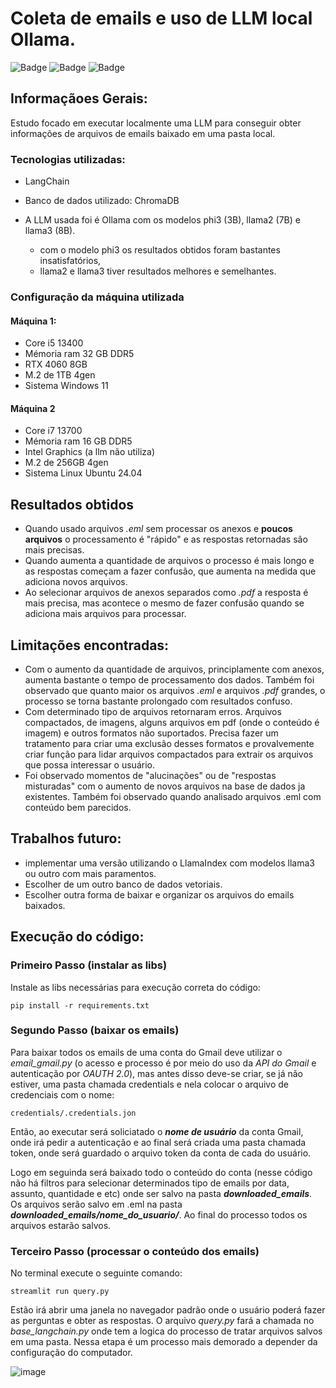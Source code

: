 # Coleta de emails e uso de LLM local Ollama.

![Badge](https://img.shields.io/badge/Status-_Desenvolvimento-yellow)
![Badge](https://img.shields.io/badge/Criado_em-_19/06/2024-gree)
![Badge](https://img.shields.io/badge/Lingugem_-Python-blue)

## Informaçãoes Gerais:
Estudo focado em executar localmente uma LLM para conseguir obter informações de arquivos de emails baixado em uma pasta local.

### Tecnologias utilizadas:
- LangChain

- Banco de dados utilizado: ChromaDB

- A LLM usada foi é Ollama com os modelos phi3 (3B), llama2 (7B) e llama3 (8B).
  - com o modelo phi3 os resultados obtidos foram bastantes insatisfatórios,
  - llama2 e llama3 tiver resultados melhores e semelhantes.

### Configuração da máquina utilizada
#### Máquina 1:
- Core i5 13400 
- Mémoria ram 32 GB DDR5
- RTX 4060 8GB
- M.2 de 1TB 4gen
- Sistema Windows 11
#### Máquina 2
- Core i7 13700
- Mémoria ram 16 GB DDR5
- Intel Graphics (a llm não utiliza)
- M.2 de 256GB 4gen
- Sistema Linux Ubuntu 24.04

## Resultados obtidos
- Quando usado arquivos *.eml* sem processar os anexos e **poucos arquivos** o processamento é "rápido" e as respostas retornadas são mais precisas.
- Quando aumenta a quantidade de arquivos o processo é mais longo e as respostas começam a fazer confusão, que aumenta na medida que adiciona novos arquivos.
- Ao selecionar arquivos de anexos separados como *.pdf* a resposta é mais precisa, mas acontece o mesmo de fazer confusão quando se adiciona mais arquivos para processar.

## Limitações encontradas:
- Com o aumento da quantidade de arquivos, principlamente com anexos, aumenta bastante o tempo de processamento dos dados. Também foi observado que quanto maior os arquivos *.eml* e arquivos *.pdf* grandes, o processo se torna bastante prolongado com resultados confuso.
- Com determinado tipo de arquivos retornaram erros. Arquivos compactados, de imagens, alguns arquivos em pdf (onde o conteúdo é imagem) e outros formatos não suportados. Precisa fazer um tratamento para criar uma exclusão desses formatos e provalvemente criar função para lidar arquivos compactados para extrair os arquivos que possa interessar o usuário.
- Foi observado momentos de "alucinações" ou de "respostas misturadas" com o aumento de novos arquivos na base de dados ja existentes. Também foi observado quando analisado arquivos .eml com conteúdo bem parecidos.

## Trabalhos futuro:
- implementar uma versão utilizando o LlamaIndex com modelos llama3 ou outro com mais paramentos.
- Escolher de um outro banco de dados vetoriais.
- Escolher outra forma de baixar e organizar os arquivos do emails baixados.

## Execução do código:
### Primeiro Passo (instalar as libs)
Instale as libs necessárias para execução correta do código:
```
pip install -r requirements.txt
```

### Segundo Passo (baixar os emails)
Para baixar todos os emails de uma conta do Gmail deve utilizar o *email_gmail.py* (o acesso e processo é por meio do uso da *API do Gmail* e autenticação por *OAUTH 2.0*), mas antes disso deve-se criar, se já não estiver, uma pasta chamada credentials e nela colocar o arquivo de credenciais com o nome: 
```
credentials/.credentials.jon
```

Então, ao executar será soliciatado o ***nome de usuário*** da conta Gmail, onde irá pedir a autenticação e ao final será criada uma pasta chamada token, onde será guardado o arquivo token da conta de cada do usuário.

Logo em seguinda será baixado todo o conteúdo do conta (nesse código não há filtros para selecionar determinados tipo de emails por data, assunto, quantidade e etc) onde ser salvo na pasta ***downloaded_emails***. Os arquivos serão salvo em .eml na pasta ***downloaded_emails/nome_do_usuario/***.
Ao final do processo todos os arquivos estarão salvos.

### Terceiro Passo (processar o conteúdo dos emails)
No terminal execute o seguinte comando: 
```
streamlit run query.py
```
Estão irá abrir uma janela no navegador padrão onde o usuário poderá fazer as perguntas e obter as respostas. O arquivo *query.py* fará a chamada no *base_langchain.py* onde tem a logica do processo de tratar arquivos salvos em uma pasta.
Nessa etapa é um processo mais demorado a depender da configuração do computador.

![image](https://github.com/valderlan/sprint3/assets/71195621/33f26ee3-d44c-424a-909a-ae0112775e01)



